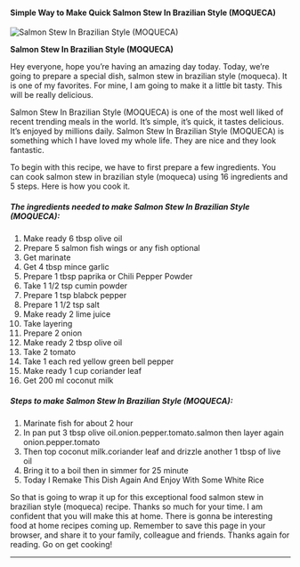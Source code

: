             

#### Simple Way to Make Quick Salmon Stew In Brazilian Style (MOQUECA)

![Salmon Stew In Brazilian Style (MOQUECA)](https://img-global.cpcdn.com/recipes/46074005/751x532cq70/salmon-stew-in-brazilian-style-moqueca-recipe-main-photo.jpg)

**Salmon Stew In Brazilian Style (MOQUECA)**

Hey everyone, hope you’re having an amazing day today. Today, we’re going to prepare a special dish, salmon stew in brazilian style (moqueca). It is one of my favorites. For mine, I am going to make it a little bit tasty. This will be really delicious.

Salmon Stew In Brazilian Style (MOQUECA) is one of the most well liked of recent trending meals in the world. It’s simple, it’s quick, it tastes delicious. It’s enjoyed by millions daily. Salmon Stew In Brazilian Style (MOQUECA) is something which I have loved my whole life. They are nice and they look fantastic.

To begin with this recipe, we have to first prepare a few ingredients. You can cook salmon stew in brazilian style (moqueca) using 16 ingredients and 5 steps. Here is how you cook it.

##### The ingredients needed to make Salmon Stew In Brazilian Style (MOQUECA):

1.  Make ready 6 tbsp olive oil
2.  Prepare 5 salmon fish wings or any fish optional
3.  Get marinate
4.  Get 4 tbsp mince garlic
5.  Prepare 1 tbsp paprika or Chili Pepper Powder
6.  Take 1 1/2 tsp cumin powder
7.  Prepare 1 tsp blabck pepper
8.  Prepare 1 1/2 tsp salt
9.  Make ready 2 lime juice
10.  Take layering
11.  Prepare 2 onion
12.  Make ready 2 tbsp olive oil
13.  Take 2 tomato
14.  Take 1 each red yellow green bell pepper
15.  Make ready 1 cup coriander leaf
16.  Get 200 ml coconut milk

##### Steps to make Salmon Stew In Brazilian Style (MOQUECA):

1.  Marinate fish for about 2 hour
2.  In pan put 3 tbsp olive oil.onion.pepper.tomato.salmon then layer again onion.pepper.tomato
3.  Then top coconut milk.coriander leaf and drizzle another 1 tbsp of live oil
4.  Bring it to a boil then in simmer for 25 minute
5.  Today I Remake This Dish Again And Enjoy With Some White Rice

So that is going to wrap it up for this exceptional food salmon stew in brazilian style (moqueca) recipe. Thanks so much for your time. I am confident that you will make this at home. There is gonna be interesting food at home recipes coming up. Remember to save this page in your browser, and share it to your family, colleague and friends. Thanks again for reading. Go on get cooking!

* * *